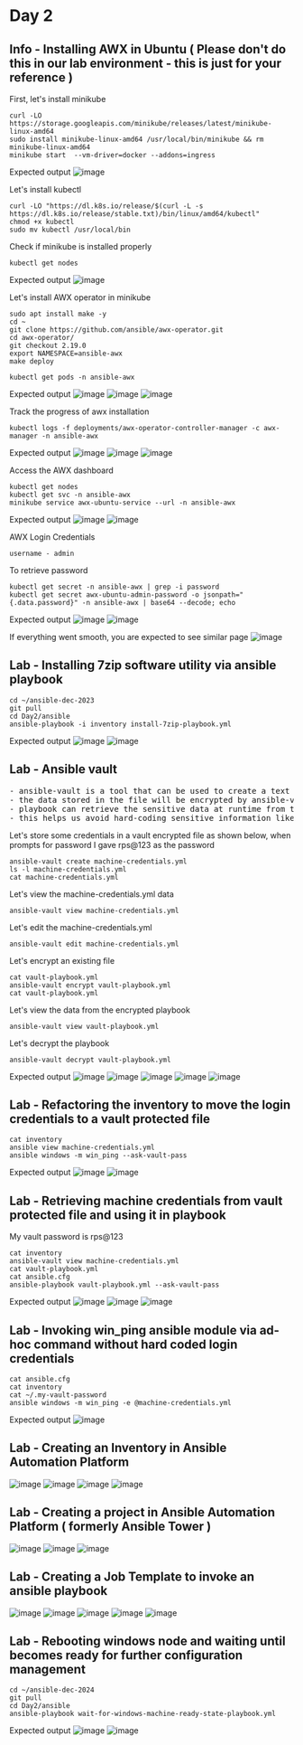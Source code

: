 # Day 2

## Info - Installing AWX in Ubuntu ( Please don't do this in our lab environment - this is just for your reference )

First, let's install minikube
```
curl -LO https://storage.googleapis.com/minikube/releases/latest/minikube-linux-amd64
sudo install minikube-linux-amd64 /usr/local/bin/minikube && rm minikube-linux-amd64
minikube start  --vm-driver=docker --addons=ingress
```

Expected output
![image](https://github.com/user-attachments/assets/5425231d-7e57-4e6c-a46d-e233e3268c31)

Let's install kubectl 
```
curl -LO "https://dl.k8s.io/release/$(curl -L -s https://dl.k8s.io/release/stable.txt)/bin/linux/amd64/kubectl"
chmod +x kubectl
sudo mv kubectl /usr/local/bin
```

Check if minikube is installed properly
```
kubectl get nodes
```

Expected output
![image](https://github.com/user-attachments/assets/054ee1ed-a260-40fa-911f-f16d0f669db3)

Let's install AWX operator in minikube
```
sudo apt install make -y
cd ~
git clone https://github.com/ansible/awx-operator.git
cd awx-operator/
git checkout 2.19.0
export NAMESPACE=ansible-awx
make deploy

kubectl get pods -n ansible-awx
```

Expected output
![image](https://github.com/user-attachments/assets/3166b632-5cd9-43b7-846f-fe34669743fc)
![image](https://github.com/user-attachments/assets/3ee52ff0-7042-4649-8c32-c1ea0794db75)
![image](https://github.com/user-attachments/assets/1d396402-d35b-409d-96a1-5acacd1a026a)

Track the progress of awx installation
```
kubectl logs -f deployments/awx-operator-controller-manager -c awx-manager -n ansible-awx
```

Expected output
![image](https://github.com/user-attachments/assets/97929864-4d17-490f-8531-0955ac569bef)
![image](https://github.com/user-attachments/assets/0a849d40-309e-4199-b33c-03a09e4b32cc)
![image](https://github.com/user-attachments/assets/5ee43576-026f-4878-b2e7-264aa3f7cf1b)

Access the AWX dashboard
```
kubectl get nodes
kubectl get svc -n ansible-awx
minikube service awx-ubuntu-service --url -n ansible-awx
```
Expected output
![image](https://github.com/user-attachments/assets/908f2b16-aaa5-44b3-99b6-a4de9b9b6dc8)
![image](https://github.com/user-attachments/assets/0f2d6c6b-9958-427e-93b7-d8909af6bc37)

AWX Login Credentials
```
username - admin
```

To retrieve password
```
kubectl get secret -n ansible-awx | grep -i password
kubectl get secret awx-ubuntu-admin-password -o jsonpath="{.data.password}" -n ansible-awx | base64 --decode; echo
```

Expected output
![image](https://github.com/user-attachments/assets/fda1a4ac-c16f-4890-b70b-73fac5a7680b)
![image](https://github.com/user-attachments/assets/133d98f7-c315-45e4-a2af-16b2f2800bbf)

If everything went smooth, you are expected to see similar page
![image](https://github.com/user-attachments/assets/353bcbaa-e837-4d84-b851-69da778ffc82)

## Lab - Installing 7zip software utility via ansible playbook
```
cd ~/ansible-dec-2023
git pull
cd Day2/ansible
ansible-playbook -i inventory install-7zip-playbook.yml
```

Expected output
![image](https://github.com/user-attachments/assets/583ff4b1-f224-40ff-ba1f-1db43651f4fc)
![image](https://github.com/user-attachments/assets/f9cff51d-ccda-4b56-8d0f-d2dfe09c0523)

## Lab - Ansible vault
<pre>
- ansible-vault is a tool that can be used to create a text file with sensitive data  
- the data stored in the file will be encrypted by ansible-vault tool with AES 256 bit algorithm
- playbook can retrieve the sensitive data at runtime from the vault protected file securely
- this helps us avoid hard-coding sensitive information like login credentials, certs, etc
</pre>

Let's store some credentials in a vault encrypted file as shown below, when prompts for password I gave rps@123 as the password
```
ansible-vault create machine-credentials.yml
ls -l machine-credentials.yml
cat machine-credentials.yml
```

Let's view the machine-credentials.yml data
```
ansible-vault view machine-credentials.yml
```

Let's edit the machine-credentials.yml
```
ansible-vault edit machine-credentials.yml
```

Let's encrypt an existing file
```
cat vault-playbook.yml
ansible-vault encrypt vault-playbook.yml
cat vault-playbook.yml
```

Let's view the data from the encrypted playbook
```
ansible-vault view vault-playbook.yml
```

Let's decrypt the playbook
```
ansible-vault decrypt vault-playbook.yml
```

Expected output
![image](https://github.com/user-attachments/assets/4c66bdbd-ef01-44db-97f4-f0cff98404f4)
![image](https://github.com/user-attachments/assets/e8c986d8-1c93-45fb-9aa6-c20e02aca9f7)
![image](https://github.com/user-attachments/assets/1065a6f5-0246-46c8-86a5-15bd5fa4ac3a)
![image](https://github.com/user-attachments/assets/ae6d8531-1790-4849-b522-ca3f255f9586)
![image](https://github.com/user-attachments/assets/f3df58b8-6662-4f54-9038-5d8cef6a4bb3)

## Lab - Refactoring the inventory to move the login credentials to a vault protected file
```
cat inventory
ansible view machine-credentials.yml
ansible windows -m win_ping --ask-vault-pass
```

Expected output
![image](https://github.com/user-attachments/assets/74bed6c8-db53-4535-bd3d-f8105c73b638)
![image](https://github.com/user-attachments/assets/ece6c634-c58b-4036-8dec-ddbfdf0bf00d)

## Lab - Retrieving machine credentials from vault protected file and using it in playbook
My vault password is rps@123

```
cat inventory
ansible-vault view machine-credentials.yml
cat vault-playbook.yml
cat ansible.cfg
ansible-playbook vault-playbook.yml --ask-vault-pass
```

Expected output
![image](https://github.com/user-attachments/assets/940662f1-d2b2-4dc5-9395-239d6fba2ebf)
![image](https://github.com/user-attachments/assets/b16af7cf-27af-4427-8f34-b905699c549e)
![image](https://github.com/user-attachments/assets/712b9558-4c1a-4222-a664-cddeded24a48)

## Lab - Invoking win_ping ansible module via ad-hoc command without hard coded login credentials
```
cat ansible.cfg
cat inventory
cat ~/.my-vault-password
ansible windows -m win_ping -e @machine-credentials.yml
```

Expected output
![image](https://github.com/user-attachments/assets/43345098-5cc9-4f67-8589-00f074416cbb)

## Lab - Creating an Inventory in Ansible Automation Platform
![image](https://github.com/user-attachments/assets/03e7f4c4-85d2-41d9-9260-ca6f94163972)
![image](https://github.com/user-attachments/assets/51901122-d710-499e-b962-b5bf0c97b075)
![image](https://github.com/user-attachments/assets/3e53d503-07a3-4b32-a439-54090d00f421)
![image](https://github.com/user-attachments/assets/3d4dce65-4868-4683-9630-cda9c8644ad4)


## Lab - Creating a project in Ansible Automation Platform ( formerly Ansible Tower )
![image](https://github.com/user-attachments/assets/11b3c5fd-e207-42f0-b340-ef2e2ca30562)
![image](https://github.com/user-attachments/assets/c0a09771-20e8-48fb-ac3d-7f4b33d4a649)
![image](https://github.com/user-attachments/assets/debb4e89-d83d-4259-aac7-37f532ab8cba)

## Lab - Creating a Job Template to invoke an ansible playbook
![image](https://github.com/user-attachments/assets/764cd200-1f38-4f56-84b4-6e6067a61fce)
![image](https://github.com/user-attachments/assets/4661bcc2-7b19-4238-90b0-2e795ab075a3)
![image](https://github.com/user-attachments/assets/e268a2e4-13ff-47c7-9936-de4560b5b5a6)
![image](https://github.com/user-attachments/assets/b099acd2-1843-459f-afa7-651ab25fc2b4)
![image](https://github.com/user-attachments/assets/1362b71e-d762-44e4-850e-2ca2ae50afd1)

## Lab - Rebooting windows node and waiting until becomes ready for further configuration management
```
cd ~/ansible-dec-2024
git pull
cd Day2/ansible
ansible-playbook wait-for-windows-machine-ready-state-playbook.yml
```

Expected output
![image](https://github.com/user-attachments/assets/553479a5-a710-4f68-ba99-5ea62c5d5151)
![image](https://github.com/user-attachments/assets/cbfef43c-d858-4f61-b9ba-a49754d857e6)
